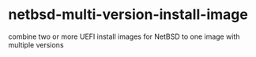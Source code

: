 # netbsd-multi-version-install-image
combine two or more UEFI install images for NetBSD to one image with  multiple versions
